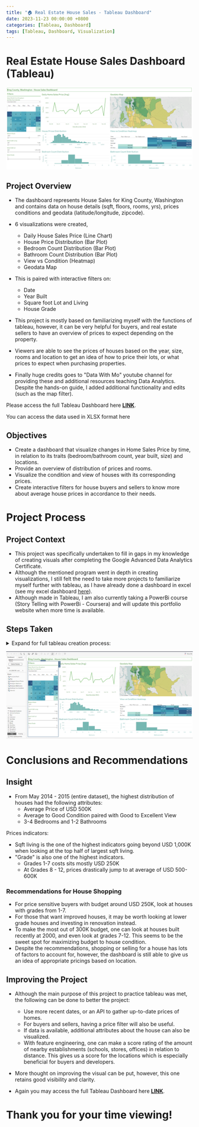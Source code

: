 ```yaml
---
title: "🏠 Real Estate House Sales - Tableau Dashboard"
date: 2023-11-23 00:00:00 +0800
categories: [Tableau, Dashboard]
tags: [Tableau, Dashboard, Visualization]
---
```


# Real Estate House Sales Dashboard (Tableau)

![tableau_dashboard](/portfolio/HouseSales_Dashboard/tableau_visuals.png)


## Project Overview
- The dashboard represents House Sales for King County, Washington and contains data on house details (sqft, floors, rooms, yrs), prices conditions and geodata (latitude/longitude, zipcode).
- 6 visualizations were created, 
    - Daily House Sales Price (Line Chart)
    - House Price Distribution (Bar Plot)
    - Bedroom Count Distribution (Bar Plot)
    - Bathroom Count Distribution (Bar Plot)
    - View vs Condition (Heatmap)
    - Geodata Map
- This is paired with interactive filters on:
    - Date
    - Year Built
    - Square foot Lot and Living
    - House Grade

- This project is mostly based on familiarizing myself with the functions of tableau, however, it can be very helpful for buyers, and real estate sellers to have an overview of prices to expect depending on the property.
- Viewers are able to see the prices of houses based on the year, size, rooms and location to get an idea of how to price their lots, or what prices to expect when purchasing properties.
- Finally huge credits goes to "Data With Mo" youtube channel for providing these and additional resources teaching Data Analytics. Despite the hands-on guide, I added additional functionality and edits (such as the map filter).

<!--- 
<iframe seamless frameborder="0" src="https://public.tableau.com/app/profile/ryan.l4426/viz/KingCountyHouseSalesDashboardInspiredbyMoChen/KingCountyHouseSales#1" width="100%" height="700" scrolling="yes" style="max-width: 100%;"></iframe>
--->


Please access the full Tableau Dashboard here **[LINK](https://public.tableau.com/app/profile/ryan.l4426/viz/KingCountyHouseSalesDashboardInspiredbyMoChen/KingCountyHouseSales#1 )**.

You can access the data used in XLSX format here

## Objectives
- Create a dashboard that visualize changes in Home Sales Price by time, in relation to its traits (bedroom/bathroom count, year built, size) and locations.
- Provide an overview of distribution of prices and rooms.
- Visualize the condition and view of houses with its corresponding prices.
- Create interactive filters for house buyers and sellers to know more about average house prices in accordance to their needs.  

# Project Process

## Project Context
- This project was specifically undertaken to fill in gaps in my knowledge of creating visuals after completing the Google Advanced Data Analytics Certificate.
- Although the mentioned program went in depth in creating visualizations, I still felt the need to take more projects to familiarize myself further with tableau, as I have already done a dashboard in excel (see my excel dashboard [here](https://rydata.github.io/posts/excel-project/)).
- Although made in Tableau, I am also currently taking a PowerBi course (Story Telling with PowerBi - Coursera) and will update this portfolio website when more time is available.


## Steps Taken

<details markdown="1"><summary> Expand for full tableau creation process:</summary>
### 1. Loading of Data Set, Validating Data, Formatting
- Data set was loaded in tableau. Fortunately, this dataset has already been cleaned and validated. This is a rarely the case in actual scenarios, but this is okay as the goal of this project is to learn tableau
- Data types had to be properly validated/set each time they were dragged to columns and rows for the visuals.
- Proper formatting had to be applied for each visual: font, colors, titles, lines and visualizations had to be uniformed. 

### 2. Creation of Visuals 
- Visual 1 - Avg House Sales Price Line Chart: data types had to be validated and formatted.
- Visual 2 - GeoData Map: proper country and zipcode had to be identified. Map was formatted for visibility.
- Visual 3 - Distribution of House Prices: Proper identification of data types and formatting was applied. Tooltip fixed.
- Visual 4 - Distribution of Bedrooms: formatting pasted from previous visuals. Renaming title and sheet.
- Visual 5 - Distribution of Bathrooms: formatting was pasted and adjusting of content. Tooltip corrected.
- Visual 6 - View vs Condition Heatmap: Dragging and reorganizing of variables, sorting fixed manually. Dragged price to color and labels. Formatted titles and visuals again.

### 3. Creation of Filters
- Create calendar filter: drag calendar to col (weekday), rows (week) and filters (month/year). Drag price to color (avg), date to label (day) and format colors and columns.
- Year filter: drag year to filters, show filter.
- Sqft living/lot filter: drag sqft living/lot to filters, show filter.

### 4. Build the dashboard
- Fixing sizing, set minimum to generic desktop size, uncheck maximum.
- Drag necessary items: containers, text, object, filters, and rename titles.
- Drag all visualizations and finalize formatting. 

### 5. Filter functionality



- The dashboard can be seen in the first sheet, while the second sheet contains instructions, input cells and calculations for the dashboard.
- For future references and projects, this calculation sheet design can and should be improved. However, only the main visual was the focus during the task.
- Applied filter by clicking: 
  - More options > apply to worksheets > selected worksheets (select all). 
  - Dashboard > actions > Filter > edit > untick map and line chart.
  - Do the same for the map to make it a filter.
  - Do the same for Yr, Sqft Loft and Sqft Living filters. 


### 6. Final Check and Publishing
- Final check up and formatting of text, numbers and relevant data.
- Test sliders and filters.
- The dashboard are saved and published via Tableau Public.
</details>

![tableau_filters](/portfolio/HouseSales_Dashboard/tableau_edit.png)

# Conclusions and Recommendations
## Insight
- From May 2014 - 2015 (entire dataset), the highest distribution of houses had the following attributes:
  - Average Price of USD 500K
  - Average to Good Condition paired with Good to Excellent View
  - 3-4 Bedrooms and 1-2 Bathrooms


Prices indicators:
- Sqft living is the one of the highest indicators going beyond USD 1,000K when looking at the top half of largest sqft living.
- "Grade" is also one of the highest indicators.
  - Grades 1-7 costs sits mostly USD 250K 
  - At Grades 8 - 12, prices drastically jump to at average of USD 500-600K 

### Recommendations for House Shopping
- For price sensitive buyers with budget around USD 250K, look at houses with grades from 1-7.
- For those that want improved houses, it may be worth looking at lower grade houses and investing in renovation instead.
- To make the most out of 300K budget, one can look  at houses built recently at 2000, and even look at grades 7-12. This seems to be the sweet spot for maximizing budget to house condition.
- Despite the recommendations, shopping or selling for a house has lots of factors to account for, however, the dashboard is still able to give us an idea of appropriate pricings based on location.

## Improving the Project
- Although the main purpose of this project to practice tableau was met, the following can be done to better the project: 
  - Use more recent dates, or an API to gather up-to-date prices of homes.
  - For buyers and sellers, having a price filter will also be useful.
  - If data is available, additional attributes about the house can also be visualized.
  - With feature engineering, one can make a score rating of the amount of nearby establishments (schools, stores, offices) in relation to distance. This gives us a score for the locations which is especially beneficial for buyers and developers.
- More thought on improving the visual can be put, however, this one retains good visibility and clarity.


- Again you may access the full Tableau Dashboard here **[LINK](https://public.tableau.com/app/profile/ryan.l4426/viz/KingCountyHouseSalesDashboardInspiredbyMoChen/KingCountyHouseSales#1 )**.

# Thank you for your time viewing!
